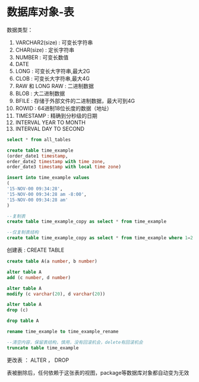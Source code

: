 # 数据库对象-表

数据类型：

1. VARCHAR2(size) : 可变长字符串
2. CHAR(size) : 定长字符串
3. NUMBER : 可变长数值
4. DATE
5. LONG : 可变长大字符串,最大2G
6. CLOB : 可变长大字符串,最大4G
7. RAW 和 LONG RAW : 二进制数据
8. BLOB : 大二进制数据
9. BFILE : 存储于外部文件的二进制数据，最大可到4G
10. ROWID : 64进制18位长度的数据（地址）
11. TIMESTAMP : 精确到分秒级的日期
12. INTERVAL YEAR TO MONTH
13. INTERVAL DAY TO SECOND

```sql
select * from all_tables

create table time_example
(order_date1 timestamp,
order_date2 timestamp with time zone,
order_date3 timestamp with local time zone)

insert into time_example values
(
'15-NOV-00 09:34:28',
'15-NOV-00 09:34:28 am -8:00',
'15-NOV-00 09:34:28 am'
)

--复制表
create table time_example_copy as select * from time_example

--仅复制表结构
create table time_example_copy as select * from time_example where 1=2
```

创建表 : CREATE TABLE

```sql
create table A(a number, b number)

alter table A
add (c number, d number)

alter table A
modify (c varchar(20), d varchar(20))

alter table A
drop (c)

drop table A

rename time_example to time_example_rename

--清空内容，保留表结构，慎用，没有回滚机会，delete有回滚机会
truncate table time_example
```

更改表 ： ALTER ， DROP

表被删除后，任何依赖于这张表的视图，package等数据库对象都自动变为无效
